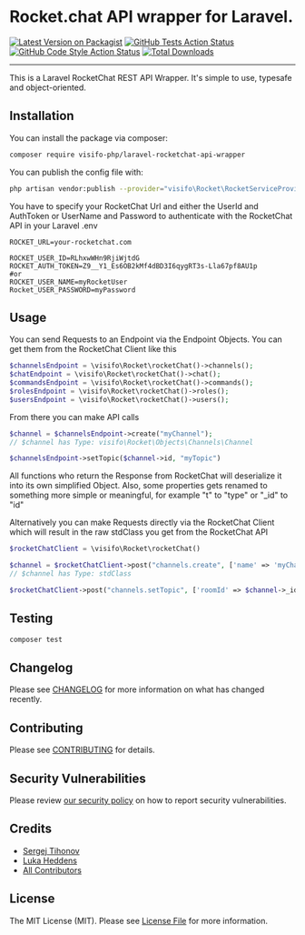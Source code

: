 # Rocket.chat API wrapper for Laravel.

[![Latest Version on Packagist](https://img.shields.io/packagist/v/visifo-php/laravel-rocketchat-api-wrapper.svg?style=flat-square)](https://packagist.org/packages/visifo-php/laravel-rocketchat-api-wrapper)
[![GitHub Tests Action Status](https://img.shields.io/github/workflow/status/visifo-php/laravel-rocketchat-api-wrapper/run-tests?label=tests)](https://github.com/visifo-php/laravel-rocketchat-api-wrapper/actions?query=workflow%3Arun-tests+branch%3Amain)
[![GitHub Code Style Action Status](https://img.shields.io/github/workflow/status/visifo-php/laravel-rocketchat-api-wrapper/Check%20&%20fix%20styling?label=code%20style)](https://github.com/visifo-php/laravel-rocketchat-api-wrapper/actions?query=workflow%3A"Check+%26+fix+styling"+branch%3Amain)
[![Total Downloads](https://img.shields.io/packagist/dt/visifo-php/laravel-rocketchat-api-wrapper.svg?style=flat-square)](https://packagist.org/packages/visifo-php/laravel-rocketchat-api-wrapper)

---

This is a Laravel RocketChat REST API Wrapper. It's simple to use, typesafe and object-oriented.

## Installation

You can install the package via composer:

```bash
composer require visifo-php/laravel-rocketchat-api-wrapper
```

You can publish the config file with:

```bash
php artisan vendor:publish --provider="visifo\Rocket\RocketServiceProvider" --tag="laravel-rocketchat-api-wrapper-config"
```

You have to specify your RocketChat Url and either the UserId and AuthToken or UserName and Password to authenticate
with the RocketChat API in your Laravel .env

```dotenv
ROCKET_URL=your-rocketchat.com

ROCKET_USER_ID=RLhxwWHn9RjiWjtdG
ROCKET_AUTH_TOKEN=Z9__Y1_Es6OB2kMf4dBD3I6qygRT3s-Lla67pf8AU1p
#or
ROCKET_USER_NAME=myRocketUser
Rocket_USER_PASSWORD=myPassword
```

## Usage

You can send Requests to an Endpoint via the Endpoint Objects. You can get them from the RocketChat Client like this

```php
$channelsEndpoint = \visifo\Rocket\rocketChat()->channels();
$chatEndpoint = \visifo\Rocket\rocketChat()->chat();
$commandsEndpoint = \visifo\Rocket\rocketChat()->commands();
$rolesEndpoint = \visifo\Rocket\rocketChat()->roles();
$usersEndpoint = \visifo\Rocket\rocketChat()->users();
```

From there you can make API calls

```php
$channel = $channelsEndpoint->create("myChannel");
// $channel has Type: visifo\Rocket\Objects\Channels\Channel

$channelsEndpoint->setTopic($channel->id, "myTopic")
```

All functions who return the Response from RocketChat will deserialize it into its own simplified Object. Also, some properties gets renamed to something more simple or meaningful,
for example "t" to "type" or "_id" to "id"

Alternatively you can make Requests directly via the RocketChat Client which will result in the raw stdClass you get
from the RocketChat API

```php
$rocketChatClient = \visifo\Rocket\rocketChat()

$channel = $rocketChatClient->post("channels.create", ['name' => 'myChannel']);
// $channel has Type: stdClass

$rocketChatClient->post("channels.setTopic", ['roomId' => $channel->_id, 'topic' => 'myTopic'])
```

## Testing

```bash
composer test
```

## Changelog

Please see [CHANGELOG](CHANGELOG.md) for more information on what has changed recently.

## Contributing

Please see [CONTRIBUTING](.github/CONTRIBUTING.md) for details.

## Security Vulnerabilities

Please review [our security policy](../../security/policy) on how to report security vulnerabilities.

## Credits

- [Sergej Tihonov](https://github.com/Sergej-Tihonov)
- [Luka Heddens](https://github.com/frschi)
- [All Contributors](../../contributors)

## License

The MIT License (MIT). Please see [License File](LICENSE.md) for more information.
